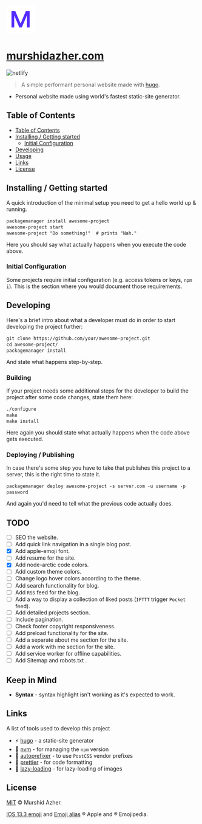 <img src="https://raw.githubusercontent.com/murshidazher/murshid/master/themes/murshid-starter/static/img/favicon-lg.png" width="75px">

# [murshidazher.com](https://www.murshidazher.com)

![netlify](https://img.shields.io/netlify/5bb22eef-8559-4079-be63-e42c63f63770?style=flat-square)

> A simple performant personal website made with [hugo](https://gohugo.io/).

- Personal website made using world's fastest static-site generator.

## Table of Contents
- [Table of Contents](#table-of-contents)
- [Installing / Getting started](#installing--getting-started)
  - [Initial Configuration](#initial-configuration)
- [Developing](#developing)
- [Usage](#usage)
- [Links](#links)
- [License](#license)
  
## Installing / Getting started

A quick introduction of the minimal setup you need to get a hello world up &
running.

```shell
packagemanager install awesome-project
awesome-project start
awesome-project "Do something!"  # prints "Nah."
```

Here you should say what actually happens when you execute the code above.

### Initial Configuration

Some projects require initial configuration (e.g. access tokens or keys, `npm i`).
This is the section where you would document those requirements.

## Developing

Here's a brief intro about what a developer must do in order to start developing
the project further:

```shell
git clone https://github.com/your/awesome-project.git
cd awesome-project/
packagemanager install
```

And state what happens step-by-step.

### Building

If your project needs some additional steps for the developer to build the
project after some code changes, state them here:

```shell
./configure
make
make install
```

Here again you should state what actually happens when the code above gets
executed.

### Deploying / Publishing

In case there's some step you have to take that publishes this project to a
server, this is the right time to state it.

```shell
packagemanager deploy awesome-project -s server.com -u username -p password
```

And again you'd need to tell what the previous code actually does.

## TODO

- [ ] SEO the website.
- [ ] Add quick link navigation in a single blog post.
- [x] Add apple-emoji font.
- [ ] Add resume for the site.
- [x] Add node-arctic code colors. 
- [ ] Add custom theme colors.
- [ ] Change logo hover colors according to the theme.
- [ ] Add search functionality for blog.
- [ ] Add `RSS` feed for the blog.
- [ ] Add a way to display a collection of liked posts (`IFTTT` trigger `Pocket` feed).
- [ ] Add detailed projects section.
- [ ] Include pagination.
- [ ] Check footer copyright responsiveness.
- [ ] Add preload functionality for the site.
- [ ] Add a separate about me section for the site.
- [ ] Add a work with me section for the site.
- [ ] Add service worker for offline capabilities.
- [ ] Add Sitemap and robots.txt .

## Keep in Mind

- **Syntax** - syntax highlight isn't working as it's expected to work.

## Links

A list of tools used to develop this project

- :zap: [hugo](https://gohugo.io/) - a static-site generator
- :athletic_shoe: [nvm](https://github.com/nvm-sh/nvm#installation-and-update) - for managing the `npm` version
- :baby_bottle: [autoprefixer](https://github.com/postcss/autoprefixer) - to use `PostCSS` vendor prefixes
- :burrito: [prettier](https://prettier.io/) - for code formatting
- :cactus: [lazy-loading](https://github.com/aFarkas/lazysizes) - for lazy-loading of images

## License

[MIT](https://github.com/murshidazher/murshid/blob/master/LICENSE) © Murshid Azher.

[IOS 13.3 emoji](https://emojipedia.org/apple/ios-13.3/) and [Emoji alias](https://github.com/ikatyang/emoji-cheat-sheet) ® Apple and ® Emojipedia.

